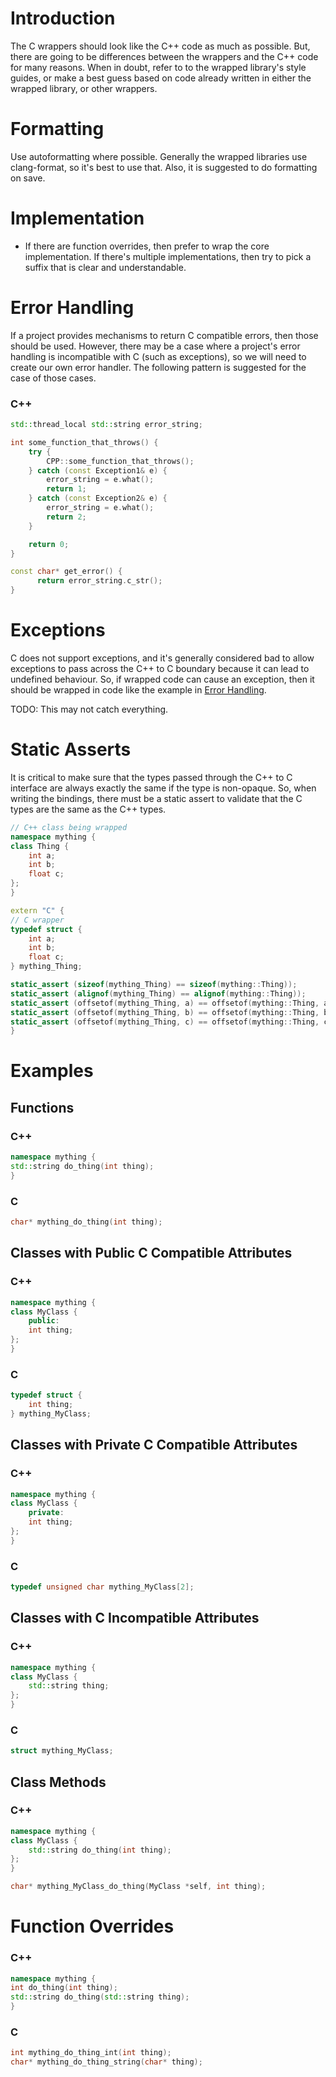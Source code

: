 Introduction
============

The C wrappers should look like the C++ code as much as possible. But, there are going to be differences between the wrappers and the C++ code for many reasons. When in doubt, refer to to the wrapped library's style guides, or make a best guess based on code already written in either the wrapped library, or other wrappers.

Formatting
==========

Use autoformatting where possible. Generally the wrapped libraries use clang-format, so it's best to use that. Also, it is suggested to do formatting on save.

Implementation
==============

- If there are function overrides, then prefer to wrap the core implementation. If there's multiple implementations, then try to pick a suffix that is clear and understandable.

Error Handling
==============

If a project provides mechanisms to return C compatible errors, then those should be used. However, there may be a case where a project's error handling is incompatible with C (such as exceptions), so we will need to create our own error handler. The following pattern is suggested for the case of those cases.

### C++

```cpp
std::thread_local std::string error_string;

int some_function_that_throws() {
    try {
        CPP::some_function_that_throws();
    } catch (const Exception1& e) {
        error_string = e.what();
        return 1;
    } catch (const Exception2& e) {
        error_string = e.what();
        return 2;
    }

    return 0;
}

const char* get_error() {
      return error_string.c_str();
}
```

Exceptions
==========

C does not support exceptions, and it's generally considered bad to allow exceptions to pass across the C++ to C boundary because it can lead to undefined behaviour. So, if wrapped code can cause an exception, then it should be wrapped in code like the example in [Error Handling](#Error-Handling).

TODO: This may not catch everything.

Static Asserts
==============

It is critical to make sure that the types passed through the C++ to C interface are always exactly the same if the type is non-opaque. So, when writing the bindings, there must be a static assert to validate that the C types are the same as the C++ types.

```cpp
// C++ class being wrapped
namespace mything {
class Thing {
    int a;
    int b;
    float c;
};
}

extern "C" {
// C wrapper
typedef struct {
    int a;
    int b;
    float c;
} mything_Thing;

static_assert (sizeof(mything_Thing) == sizeof(mything::Thing));
static_assert (alignof(mything_Thing) == alignof(mything::Thing));
static_assert (offsetof(mything_Thing, a) == offsetof(mything::Thing, a));
static_assert (offsetof(mything_Thing, b) == offsetof(mything::Thing, b));
static_assert (offsetof(mything_Thing, c) == offsetof(mything::Thing, c));
}
```

Examples
========

Functions
---------

### C++

```cpp
namespace mything {
std::string do_thing(int thing);
}
```

### C

```c
char* mything_do_thing(int thing);
```

Classes with Public C Compatible Attributes
-------------------------------------------

### C++

```cpp
namespace mything {
class MyClass {
    public:
    int thing;
};
}
```

### C

```c
typedef struct {
    int thing;
} mything_MyClass;
```

Classes with Private C Compatible Attributes
--------------------------------------------

### C++

```cpp
namespace mything {
class MyClass {
    private:
    int thing;
};
}
```

### C

```c
typedef unsigned char mything_MyClass[2];
```

Classes with C Incompatible Attributes
--------------------------------------

### C++

```cpp
namespace mything {
class MyClass {
    std::string thing;
};
}
```

### C

```c
struct mything_MyClass;
```

Class Methods
-------------

### C++

```cpp
namespace mything {
class MyClass {
    std::string do_thing(int thing);
};
}
```

```c
char* mything_MyClass_do_thing(MyClass *self, int thing);
```

Function Overrides
==================

### C++

```cpp
namespace mything {
int do_thing(int thing);
std::string do_thing(std::string thing);
}
```

### C

```c
int mything_do_thing_int(int thing);
char* mything_do_thing_string(char* thing);
```
